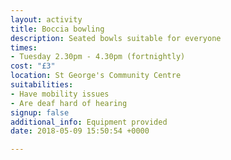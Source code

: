 ```yaml
---
layout: activity
title: Boccia bowling
description: Seated bowls suitable for everyone
times:
- Tuesday 2.30pm - 4.30pm (fortnightly)
cost: "£3"
location: St George's Community Centre
suitabilities:
- Have mobility issues
- Are deaf hard of hearing
signup: false
additional_info: Equipment provided
date: 2018-05-09 15:50:54 +0000

---
```

